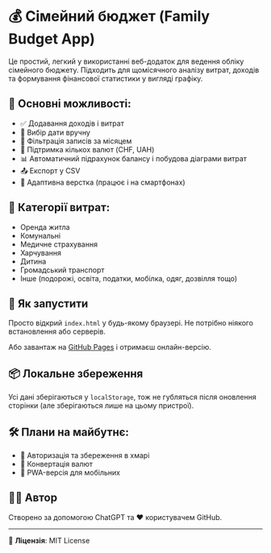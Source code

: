 # 💰 Сімейний бюджет (Family Budget App)

Це простий, легкий у використанні веб-додаток для ведення обліку сімейного бюджету. Підходить для щомісячного аналізу витрат, доходів та формування фінансової статистики у вигляді графіку.

## 🔑 Основні можливості:

- ✅ Додавання доходів і витрат
- 📅 Вибір дати вручну
- 🔎 Фільтрація записів за місяцем
- 💱 Підтримка кількох валют (CHF, UAH)
- 📊 Автоматичний підрахунок балансу і побудова діаграми витрат
- 📤 Експорт у CSV
- 📱 Адаптивна верстка (працює і на смартфонах)

## 📂 Категорії витрат:

- Оренда житла
- Комунальні
- Медичне страхування
- Харчування
- Дитина
- Громадський транспорт
- Інше (подорожі, освіта, податки, мобілка, одяг, дозвілля тощо)

## 🚀 Як запустити

Просто відкрий `index.html` у будь-якому браузері. Не потрібно ніякого встановлення або серверів.

Або завантаж на [GitHub Pages](https://pages.github.com) і отримаєш онлайн-версію.

## 📦 Локальне збереження

Усі дані зберігаються у `localStorage`, тож не губляться після оновлення сторінки (але зберігаються лише на цьому пристрої).

## 🛠️ Плани на майбутнє:

- 🔐 Авторизація та збереження в хмарі
- 💸 Конвертація валют
- 📱 PWA-версія для мобільних

## 🧑‍💻 Автор

Створено за допомогою ChatGPT та ❤️ користувачем GitHub.

---

🧾 **Ліцензія**: MIT License
